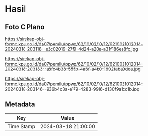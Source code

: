 # Hasil

## Foto C Plano

https://sirekap-obj-formc.kpu.go.id/da07/pemilu/ppwp/62/10/02/10/12/6210021012014-20240318-203118--e2c02019-27f9-4d24-a20e-a31f186ea8fc.jpg

https://sirekap-obj-formc.kpu.go.id/da07/pemilu/ppwp/62/10/02/10/12/6210021012014-20240318-203133--a8fc4b38-555b-4a6f-a4b0-1602faba9dea.jpg

https://sirekap-obj-formc.kpu.go.id/da07/pemilu/ppwp/62/10/02/10/12/6210021012014-20240318-203146--936b4c3a-e179-4283-9916-d130f9a1cc1b.jpg


## Metadata

| Key        | Value               |
| ---------- | ------------------- |
| Time Stamp | 2024-03-18 21:00:00 |



